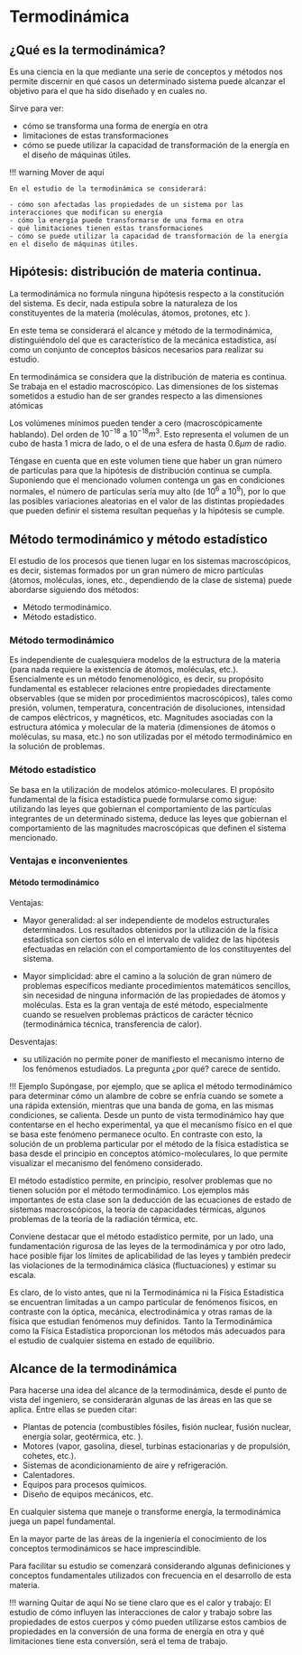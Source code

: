 # Termodinámica
## ¿Qué es la termodinámica?
Es una ciencia en la que mediante una serie de conceptos y métodos nos permite discernir en qué casos un determinado sistema puede alcanzar el objetivo para el que ha sido diseñado y en cuales no.

Sirve para ver:

- cómo se transforma una forma de energía en otra
- limitaciones de estas transformaciones
- cómo se puede utilizar la capacidad de transformación de la energía en el diseño de máquinas útiles.


!!! warning
    Mover de aquí

    En el estudio de la termodinámica se considerará:

    - cómo son afectadas las propiedades de un sistema por las interacciones que modifican su energía
    - cómo la energía puede transformarse de una forma en otra
    - qué limitaciones tienen estas transformaciones
    - cómo se puede utilizar la capacidad de transformación de la energía en el diseño de máquinas útiles.

## Hipótesis: distribución de materia continua.
La termodinámica no formula ninguna hipótesis respecto a la constitución del sistema. Es decir, nada estipula sobre la naturaleza de los constituyentes de la materia (moléculas, átomos, protones, etc ).

En este tema se considerará el alcance y método de la termodinámica, distinguiéndolo del que es característico de la mecánica estadística, así como un conjunto de conceptos básicos necesarios para realizar su estudio.

En termodinámica se considera que la distribución de materia es continua. Se trabaja en el estadio macroscópico. Las dimensiones de los sistemas sometidos a estudio han de ser grandes respecto a las dimensiones atómicas

Los volúmenes mínimos pueden tender a cero (macroscópicamente hablando). Del orden de $10^{-18}$ a $10^{-18}m^3$. Esto representa el volumen de un cubo de hasta 1 micra de lado, o el de una esfera de hasta $0.6\mu m$ de radio.

Téngase en cuenta que en este volumen tiene que haber un gran número de partículas para que la hipótesis de distribución continua se cumpla. Suponiendo que el mencionado volumen contenga un gas en condiciones normales, el número de partículas sería muy alto (de $10^6$ a $10^9$), por lo que las posibles variaciones aleatorias en el valor de las distintas propiedades que pueden definir el sistema resultan pequeñas y la hipótesis se cumple.

## Método termodinámico y método estadístico
El estudio de los procesos que tienen lugar en los sistemas macroscópicos, es decir, sistemas formados por un gran número de micro partículas (átomos, moléculas, iones, etc., dependiendo de la clase de sistema) puede abordarse siguiendo dos métodos:

- Método termodinámico.
- Método estadístico.

### Método termodinámico
Es independiente de cualesquiera modelos de la estructura de la materia (para nada requiere la existencia de átomos, moléculas, etc.). Esencialmente es un método fenomenológico, es decir, su propósito fundamental es establecer relaciones entre propiedades directamente observables (que se miden por procedimientos macroscópicos), tales como presión, volumen, temperatura, concentración de disoluciones, intensidad de campos eléctricos, y magnéticos, etc. Magnitudes asociadas con la estructura atómica y molecular de la materia (dimensiones de átomos o moléculas, su masa, etc.) no son utilizadas por el método termodinámico en la solución de problemas.

### Método estadístico
Se basa en la utilización de modelos atómico-moleculares. El propósito fundamental de la física estadística puede formularse como sigue: utilizando las leyes que gobiernan el comportamiento de las partículas integrantes de un determinado sistema, deduce las leyes que gobiernan el comportamiento de las magnitudes macroscópicas que definen el sistema mencionado.

### Ventajas e inconvenientes
#### Método termodinámico
Ventajas:

- Mayor generalidad: al ser independiente de modelos estructurales determinados. Los resultados obtenidos por la utilización de la física estadística son ciertos sólo en el intervalo de validez de las hipótesis efectuadas en relación con el comportamiento de los constituyentes del sistema.

- Mayor simplicidad: abre el camino a la solución de gran número de problemas específicos mediante procedimientos matemáticos sencillos, sin necesidad de ninguna información de las propiedades de átomos y moléculas. Esta es la gran ventaja de esté método, especialmente cuando se resuelven problemas prácticos de carácter técnico (termodinámica técnica, transferencia de calor).

Desventajas:

- su utilización no permite poner de manifiesto el mecanismo interno de los fenómenos estudiados. La pregunta ¿por qué? carece de sentido.

!!! Ejemplo
    Supóngase, por ejemplo, que se aplica el método termodinámico para determinar cómo un alambre de cobre se enfría cuando se somete a una rápida extensión, mientras que una banda de goma, en las mismas condiciones, se calienta. Desde un punto de vista termodinámico hay que contentarse en el hecho experimental, ya que el mecanismo físico en el que se basa este fenómeno permanece oculto. En contraste con esto, la solución de un problema particular por el método de la física estadística se basa desde el principio en conceptos atómico-moleculares, lo que permite visualizar el mecanismo del fenómeno considerado.


El método estadístico permite, en principio, resolver problemas que no tienen solución por el método termodinámico. Los ejemplos más importantes de esta clase son la deducción de las ecuaciones de estado de sistemas macroscópicos, la teoría de capacidades térmicas, algunos problemas de la teoría de la radiación térmica, etc.

Conviene destacar que el método estadístico permite, por un lado, una fundamentación rigurosa de las leyes de la termodinámica y por otro lado, hace posible fijar los límites de aplicabilidad de las leyes y también predecir las violaciones de la termodinámica clásica (fluctuaciones) y estimar su escala.

Es claro, de lo visto antes, que ni la Termodinámica ni la Física Estadística se encuentran limitadas a un campo particular de fenómenos físicos, en contraste con la óptica, mecánica, electrodinámica y otras ramas de la física que estudian fenómenos muy definidos. Tanto la Termodinámica como la Física Estadística proporcionan los métodos más adecuados para el estudio de cualquier sistema en estado de equilibrio.

## Alcance de la termodinámica
Para hacerse una idea del alcance de la termodinámica, desde el punto de vista del ingeniero, se considerarán algunas de las áreas en las que se aplica. Entre ellas se pueden citar:

- Plantas de potencia (combustibles fósiles, fisión nuclear, fusión nuclear, energía solar, geotérmica, etc. ).
- Motores (vapor, gasolina, diesel, turbinas estacionarias y de propulsión, cohetes, etc.).
- Sistemas de acondicionamiento de aire y refrigeración.
- Calentadores.
- Equipos para procesos químicos.
- Diseño de equipos mecánicos, etc.

En cualquier sistema que maneje o transforme energía, la termodinámica juega un papel fundamental.

En la mayor parte de las áreas de la ingeniería el conocimiento de los conceptos termodinámicos se hace imprescindible.

Para facilitar su estudio se comenzará considerando algunas definiciones y conceptos fundamentales utilizados con frecuencia en el desarrollo de esta materia.

!!! warning Quitar de aquí
    No se tiene claro que es el calor y trabajo: El estudio de cómo influyen las interacciones de calor y trabajo sobre las propiedades de estos cuerpos y cómo pueden utilizarse estos cambios de propiedades en la conversión de una forma de energía en otra y qué limitaciones tiene esta conversión, será el tema de trabajo.
